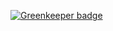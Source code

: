 
[![Greenkeeper badge](https://badges.greenkeeper.io/vasikarla/tech-wiki-tests.svg)](https://greenkeeper.io/)
